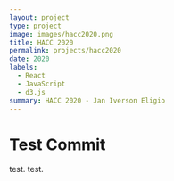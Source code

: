 ```yaml
---
layout: project
type: project
image: images/hacc2020.png
title: HACC 2020
permalink: projects/hacc2020
date: 2020
labels:
  - React
  - JavaScript
  - d3.js
summary: HACC 2020 - Jan Iverson Eligio
---
```


# Test Commit

test. test.